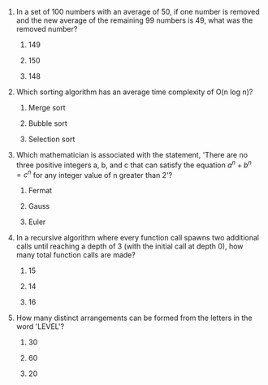1. In a set of 100 numbers with an average of 50, if one number is removed and the new average of the remaining 99 numbers is 49, what was the removed number?


    1. 149


    2. 150


    3. 148


2. Which sorting algorithm has an average time complexity of O(n log n)?


    1. Merge sort


    2. Bubble sort


    3. Selection sort


3. Which mathematician is associated with the statement, 'There are no three positive integers a, b, and c that can satisfy the equation $a^n + b^n = c^n$ for any integer value of n greater than 2'?


    1. Fermat


    2. Gauss


    3. Euler


4. In a recursive algorithm where every function call spawns two additional calls until reaching a depth of 3 (with the initial call at depth 0), how many total function calls are made?


    1. 15


    2. 14


    3. 16


5. How many distinct arrangements can be formed from the letters in the word 'LEVEL'?


    1. 30


    2. 60


    3. 20
